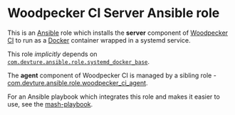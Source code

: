 # Woodpecker CI Server Ansible role

This is an [Ansible](https://www.ansible.com/) role which installs the **server** component of [Woodpecker CI](https://woodpecker-ci.org/) to run as a [Docker](https://www.docker.com/) container wrapped in a systemd service.

This role *implicitly* depends on [`com.devture.ansible.role.systemd_docker_base`](https://github.com/devture/com.devture.ansible.role.systemd_docker_base).

The **agent** component of Woodpecker CI is managed by a sibling role - [com.devture.ansible.role.woodpecker_ci_agent](https://github.com/devture/com.devture.ansible.role.woodpecker_ci_agent).

For an Ansible playbook which integrates this role and makes it easier to use, see the [mash-playbook](https://github.com/mother-of-all-self-hosting/mash-playbook).
